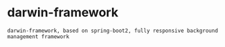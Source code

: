 # darwin-framework
    darwin-framework, based on spring-boot2, fully responsive background management framework
    
###

###



